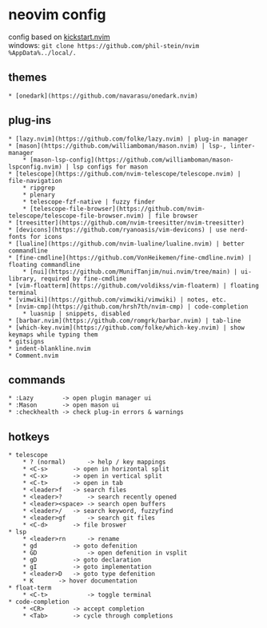 
# neovim config

config based on [kickstart.nvim](https://github.com/nvim-lua/kickstart.nvim) <br>
windows: `git clone https://github.com/phil-stein/nvim %AppData%../local/.` <br>

## themes
	* [onedark](https://github.com/navarasu/onedark.nvim)

## plug-ins
	* [lazy.nvim](https://github.com/folke/lazy.nvim) | plug-in manager
	* [mason](https://github.com/williamboman/mason.nvim) | lsp-, linter-manager
		* [mason-lsp-config](https://github.com/williamboman/mason-lspconfig.nvim) | lsp configs for mason
	* [telescope](https://github.com/nvim-telescope/telescope.nvim) | file-navigation
		* ripgrep
		* plenary
		* telescope-fzf-native | fuzzy finder
		* [telescope-file-browser](https://github.com/nvim-telescope/telescope-file-browser.nvim) | file browser
	* [treesitter](https://github.com/nvim-treesitter/nvim-treesitter) 
	* [devicons](https://github.com/ryanoasis/vim-devicons) | use nerd-fonts for icons
	* [lualine](https://github.com/nvim-lualine/lualine.nvim) | better commandline
	* [fine-cmdline](https://github.com/VonHeikemen/fine-cmdline.nvim) | floating commandline
		* [nui](https://github.com/MunifTanjim/nui.nvim/tree/main) | ui-library, required by fine-cmdline
	* [vim-floatterm](https://github.com/voldikss/vim-floaterm) | floating terminal
	* [vimwiki](https://github.com/vimwiki/vimwiki) | notes, etc.
	* [nvim-cmp](https://github.com/hrsh7th/nvim-cmp) | code-completion
		* luasnip | snippets, disabled
	* [barbar.nvim](https://github.com/romgrk/barbar.nvim) | tab-line 
	* [which-key.nvim](https://github.com/folke/which-key.nvim) | show keymaps while typing them
	* gitsigns
	* indent-blankline.nvim
	* Comment.nvim

## commands
	* :Lazy        -> open plugin manager ui
	* :Mason       -> open mason ui
	* :checkhealth -> check plug-in errors & warnings

## hotkeys
	* telescope
		* ? (normal)	  -> help / key mappings
		* <C-s>		  -> open in horizontal split
		* <C-x>   	  -> open in vertical split
		* <C-t>   	  -> open in tab
		* <leader>f	  -> search files
		* <leader>?       -> search recently opened
		* <leader><space> -> search open buffers
		* <leader>/	  -> search keyword, fuzzyfind
		* <leader>gf	  -> search git files
		* <C-d>		  -> file broswer
	* lsp
		* <leader>rn	  -> rename
		* gd		  -> goto defenition
		* GD              -> open defenition in vsplit
		* gD		  -> goto declaration
		* gI		  -> goto implementation
		* <leader>D	  -> goto type defenition
		* K		  -> hover documentation
	* float-term 
		* <C-t>	          -> toggle terminal
	* code-completion
		* <CR>		  -> accept completion
		* <Tab>		  -> cycle through completions

